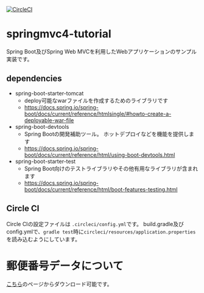 [![CircleCI](https://circleci.com/gh/m-namiki/springmvc4-tutorial/tree/master.svg?style=svg)](https://circleci.com/gh/m-namiki/springmvc4-tutorial/tree/master)

# springmvc4-tutorial

Spring Boot及びSpring Web MVCを利用したWebアプリケーションのサンプル実装です。

## dependencies

* spring-boot-starter-tomcat
	* deploy可能なwarファイルを作成するためのライブラリです
	* https://docs.spring.io/spring-boot/docs/current/reference/htmlsingle/#howto-create-a-deployable-war-file
* spring-boot-devtools
	* Spring Bootの開発補助ツール。 ホットデプロイなどを機能を提供します
	* https://docs.spring.io/spring-boot/docs/current/reference/html/using-boot-devtools.html
* spring-boot-starter-test
	* Spring Boot向けのテストライブラリやその他有用なライブラリが含まれます
	* https://docs.spring.io/spring-boot/docs/current/reference/html/boot-features-testing.html
	
## Circle CI

Circle CIの設定ファイルは `.circleci/config.yml`です。  build.gradle及びconfig.ymlで、`gradle test`時に`circleci/resources/application.properties`を読み込むようにしています。

# 郵便番号データについて

[こちら](http://www.post.japanpost.jp/zipcode/download.html)のページからダウンロード可能です。